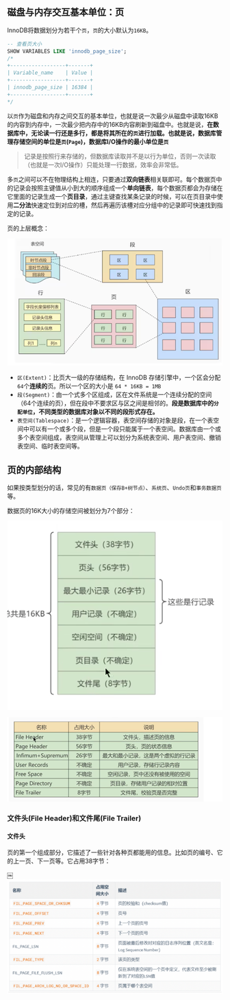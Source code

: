 ## 磁盘与内存交互基本单位：页

InnoDB将数据划分为若干个`页`，`页`的大小默认为`16KB`。

```sql
-- 查看页大小
SHOW VARIABLES LIKE 'innodb_page_size';
/*
+------------------+-------+
| Variable_name    | Value |
+------------------+-------+
| innodb_page_size | 16384 |
+------------------+-------+
*/
```

以`页`作为磁盘和内存之间交互的基本单位，也就是说一次最少从磁盘中读取16KB的内容到内存中，一次最少把内存中的16KB内容刷新到磁盘中。也就是说，**在数据库中，无论读一行还是多行，都是将其所在的`页`进行加载。也就是说，数据库管理存储空间的单位是`页`(`Page`)，数据库I/O操作的最小单位是`页`**

> 记录是按照行来存储的，但数据库读取并不是以行为单位，否则一次读取（也就是一次I/O操作）只能处理一行数据，效率会非常低。

多`页`之间可以不在物理结构上相连，只要通过**双向链表**相关联即可。每个数据页中的记录会按照主键值从小到大的顺序组成一个**单向链表**，每个数据页都会为存储在它里面的记录生成一个**页目录**，通过主键查找某条记录的时候，可以在页目录中使用**二分法**快速定位到对应的槽，然后再遍历该槽对应分组中的记录即可快速找到指定的记录。

页的上层概念：

![image-20221017132035985](image-20221017132035985.png)

- `区(Extent)`：比页大一级的存储结构，在 InnoDB 存储引擎中，一个区会分配`64`个**连续的**页。所以一个区的大小是 `64 * 16KB = 1MB`
- `段(Segment)`：由一个式多个区组成，区在文件系统是一个连续分配的空间（64个连续的页），但在段中不要求区与区之间是相邻的。**段是数据库中的`分配单位`，不同类型的数据库对象以不同的段形式存在。**
- `表空间(Tablespace)`：是一个逻辑容器，表空间存储的对象是段，在一个表空间中可以有一个或多个段，但是一个段只能属于一个表空间。数据库由一个或多个表空间组成，表空间从管理上可以划分为系统表空间、用户表空间、撤销表空间、临时表空间等。

## 页的内部结构

如果按类型划分的话，常见的有`数据页（保存B+树节点）`、`系统页`、`Undo页`和`事务数据页`等。

数据页的16K大小的存储空间被划分为7个部分：

![image-20221017133226021](image-20221017133226021.png)

![image-20221017133251723](image-20221017133251723.png)

### 文件头(File Header)和文件尾(File Trailer)

#### 文件头

页的第一个组成部分，它描述了一些针对各种页都能用的信息。比如页的编号、它的上一页、下一页等。它占用38字节：

￼![image-20221017134223973](image-20221017134223973.png)
